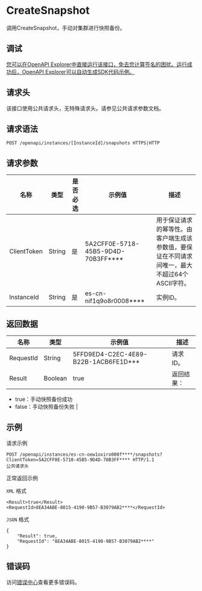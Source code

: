 # CreateSnapshot

调用CreateSnapshot，手动对集群进行快照备份。

## 调试

[您可以在OpenAPI Explorer中直接运行该接口，免去您计算签名的困扰。运行成功后，OpenAPI Explorer可以自动生成SDK代码示例。](https://api.aliyun.com/#product=elasticsearch&api=CreateSnapshot&type=ROA&version=2017-06-13)

## 请求头

该接口使用公共请求头，无特殊请求头。请参见公共请求参数文档。

## 请求语法

```
POST /openapi/instances/[InstanceId]/snapshots HTTPS|HTTP
```

## 请求参数

|名称|类型|是否必选|示例值|描述|
|--|--|----|---|--|
|ClientToken|String|是|5A2CFF0E-5718-45B5-9D4D-70B3FF\*\*\*\*|用于保证请求的幂等性。由客户端生成该参数值，要保证在不同请求间唯一，最大不超过64个ASCII字符。 |
|InstanceId|String|是|es-cn-nif1q9o8r0008\*\*\*\*|实例ID。 |

## 返回数据

|名称|类型|示例值|描述|
|--|--|---|--|
|RequestId|String|5FFD9ED4-C2EC-4E89-B22B-1ACB6FE1D\*\*\*|请求ID。 |
|Result|Boolean|true|返回结果：

 -   true：手动快照备份成功
-   false：手动快照备份失败 |

## 示例

请求示例

```
POST /openapi/instances/es-cn-oew1oxiro000f****/snapshots?ClientToken=5A2CFF0E-5718-45B5-9D4D-70B3FF**** HTTP/1.1
公共请求头
```

正常返回示例

`XML` 格式

```
<Result>true</Result>
<RequestId>8EA34ABE-8015-4190-9B57-B3079AB2****</RequestId>
```

`JSON` 格式

```
{
	"Result": true,
	"RequestId": "8EA34ABE-8015-4190-9B57-B3079AB2****"
}
```

## 错误码

访问[错误中心](https://error-center.alibabacloud.com/status/product/elasticsearch)查看更多错误码。

